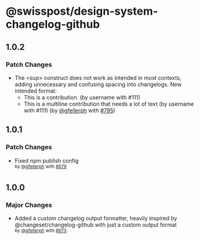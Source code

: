 # @swisspost/design-system-changelog-github

## 1.0.2

### Patch Changes

- The &lt;sup&gt; construct does not work as intended in most contexts, adding unnecessary and confusing spacing into changelogs. New intended format:
  - This is a contribution. (by username with #111)
  - This is a multiline contribution that needs
    a lot of text (by username with #111) (by [@gfellerph](https://github.com/gfellerph) with [#795](https://github.com/swisspost/design-system/pull/795))

## 1.0.1

### Patch Changes

- Fixed npm publish config
  <br><sup>by [@gfellerph](https://github.com/gfellerph) with [#679](https://github.com/swisspost/design-system/pull/679)</sup>

## 1.0.0

### Major Changes

- Added a custom changelog output formatter, heavily inspired by @changeset/changelog-github with just a custom output format
  <br><sup>by [@gfellerph](https://github.com/gfellerph) with [#673](https://github.com/swisspost/design-system/pull/673)</sup>
